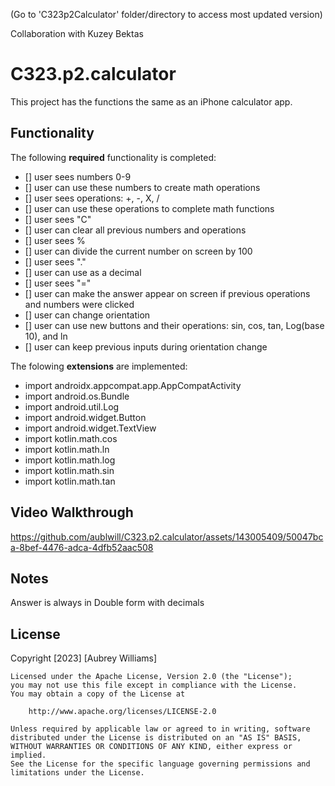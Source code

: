 (Go to 'C323p2Calculator' folder/directory to access most updated version)

Collaboration with Kuzey Bektas

# C323.p2.calculator
This project has the functions the same as an iPhone calculator app. 

## Functionality 
The following **required** functionality is completed:
* [] user sees numbers 0-9
* [] user can use these numbers to create math operations
* [] user sees operations: +, -, X, /
* [] user can use these operations to complete math functions
* [] user sees "C"
* [] user can clear all previous numbers and operations
* [] user sees %
* [] user can divide the current number on screen by 100
* [] user sees "."
* [] user can use as a decimal
* [] user sees "="
* [] user can make the answer appear on screen if previous operations and numbers were clicked
* [] user can change orientation
* [] user can use new buttons and their operations: sin, cos, tan, Log(base 10), and ln
* [] user can keep previous inputs during orientation change

The folowing **extensions** are implemented:
* import androidx.appcompat.app.AppCompatActivity
* import android.os.Bundle
* import android.util.Log
* import android.widget.Button
* import android.widget.TextView
* import kotlin.math.cos
* import kotlin.math.ln
* import kotlin.math.log
* import kotlin.math.sin
* import kotlin.math.tan
  
## Video Walkthrough 
https://github.com/aublwill/C323.p2.calculator/assets/143005409/50047bca-8bef-4476-adca-4dfb52aac508

## Notes
Answer is always in Double form with decimals

## License
Copyright [2023] [Aubrey Williams]

    Licensed under the Apache License, Version 2.0 (the "License");
    you may not use this file except in compliance with the License.
    You may obtain a copy of the License at

        http://www.apache.org/licenses/LICENSE-2.0

    Unless required by applicable law or agreed to in writing, software
    distributed under the License is distributed on an "AS IS" BASIS,
    WITHOUT WARRANTIES OR CONDITIONS OF ANY KIND, either express or implied.
    See the License for the specific language governing permissions and
    limitations under the License.
